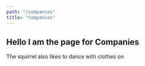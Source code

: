 ```yaml
---
path: "/companies"
title: "Companies"
---
```

## Hello I am the page for Companies

The squirrel also likes to dance with clothes on